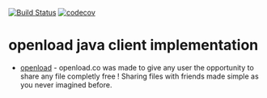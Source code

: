 [![Build Status](https://travis-ci.org/TorosyanV/openloadclient.svg?branch=master)](https://travis-ci.org/TorosyanV/openloadclient)
[![codecov](https://codecov.io/gh/TorosyanV/openloadclient/branch/master/graph/badge.svg)](https://codecov.io/gh/TorosyanV/openloadclient)
# openload java client implementation


* [openload](https://openload.co/api) - openload.co was made to give any user the opportunity to share any file completly free !
                                        Sharing files with friends made simple as you never imagined before.
